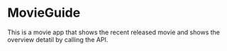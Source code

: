 # MovieGuide
This is a movie app that shows the recent released movie and shows the overview detatil by calling the API.
